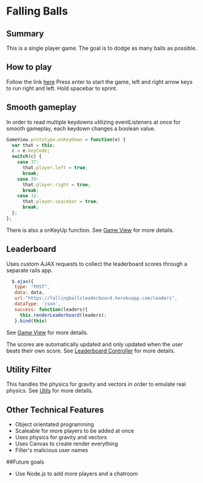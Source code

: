 # Falling Balls

## Summary
This is a single player game. The goal is to dodge as many balls as possible.

## How to play
Follow the link [here](www.derekwychan.com/falling-balls)
Press enter to start the game, left and right arrow keys to run right and left.
Hold spacebar to sprint.

## Smooth gameplay
In order to read multiple keydowns utilizing eventListeners at once for smooth gameplay, each keydown changes a boolean value.

```javascript
GameView.prototype.onKeyDown = function(e) {
  var that = this;
  c = e.keyCode;
  switch(c) {
    case 37:
      that.player.left = true;
      break;
    case 39:
      that.player.right = true;
      break;
    case 32:
      that.player.spacebar = true;
      break;
  };
};
```
There is also a onKeyUp function. See [Game View](https://github.com/derekchan916/falling-balls/blob/master/lib/gameView.js) for more details.

## Leaderboard
Uses custom AJAX requests to collect the leaderboard scores through a separate rails app.
```javascript
  $.ajax({
   type: "POST",
   data: data,
   url:"https://fallingballsleaderboard.herokuapp.com/leaders",
   dataType: 'json',
   success: function(leaders){
     this.renderLeaderboard(leaders);
   }.bind(this)
```
See [Game View](https://github.com/derekchan916/falling-balls/blob/master/lib/gameView.js) for more details.

The scores are automatically updated and only updated when the user beats their own score.
See [Leaderboard Controller](https://github.com/derekchan916/falling-balls-leaderboard/blob/master/app/controllers/leaders_controller.rb) for more details.

## Utility Filter
This handles the physics for gravity and vectors in order to emulate real physics.
See [Utils](https://github.com/derekchan916/falling-balls/blob/master/lib/util.js) for more details.

## Other Technical Features
- Object orientated programming
- Scaleable for more players to be added at once
- Uses physics for gravity and vectors
- Uses Canvas to create render everything
- Filter's malicious user names

##Future goals
- Use Node.js to add more players and a chatroom
